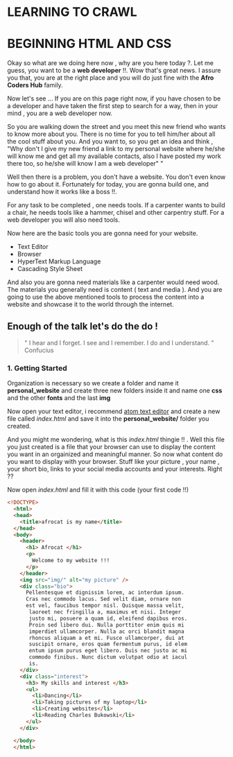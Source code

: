 # LEARNING TO CRAWL
# BEGINNING HTML AND CSS

Okay so what are we doing here now , why are you here today ?.
Let me guess, you want to be a **web developer** !!. Wow that's
great news. I assure you that, you are at the right place and
you will do just fine with the **Afro Coders Hub** family.

Now let's see ...
  If you are on this page right now, if you have chosen to
be a developer and have taken the first step to search for a way,
then in your mind , you are a web developer now.


  So you are walking down the street and you meet this new friend
who wants to know more about you. There is no time for you to
tell him/her about all the cool stuff about you. And you want to,
so you get an idea and think , "Why don't I give my new friend a link to
my personal website where he/she will know me and get all my available
contacts, also I have posted my work there too, so he/she will know I
am a web developer"
"


Well then there is a problem, you don't have a website. You don't even
know how to go about it. Fortunately for today, you are gonna build one,
and understand how it works like a boss !!.

For any task to be completed , one needs tools. If a carpenter wants to
build a chair, he needs tools like a hammer, chisel and other carpentry
stuff. For a web developer you will also need tools.

Now here are the basic tools you are gonna need for your website.

* Text Editor
* Browser
* HyperText Markup Language
* Cascading Style Sheet

And also you are gonna need materials like a carpenter would need wood.
The materials you generally need is content ( text and media ). And you are
going to use the above mentioned tools to process the content into a website
and showcase it to the world through the internet.


## Enough of the talk let's do the do !

> " I hear and I forget. I see and I remember. I do and I understand. "
> Confucius

### 1. Getting Started

Organization is necessary so we create a folder and name it
**personal_website** and create three new folders inside it and name one  **css** and the other **fonts** and the last **img**

  Now open your text editor,  i recommend [atom text editor](https://atom.io) and create a new file called *index.html*
and save it into the **personal_website/** folder you created.

  And you might me wondering, what is this *index.html* thingie !!
. Well this file you just created is a file that your browser can use to display the content you want in an orgainized and meaningful manner. So now what content do you  want to display with your  browser. Stuff like your picture , your name , your short bio, links to your social media accounts and your interests. Right ??

Now open *index.html* and fill it with this code (your first code !!)

``` html
<!DOCTYPE>
  <html>
  <head>
    <title>afrocat is my name</title>
  </head>
  <body>
    <header>
      <h1> Afrocat </h1>
      <p>
        Welcome to my website !!!
      </p>
    </header>
    <img src="img/" alt="my picture" />
    <div class="bio">
      Pellentesque et dignissim lorem, ac interdum ipsum.
      Cras nec commodo lacus. Sed velit diam, ornare non
      est vel, faucibus tempor nisl. Quisque massa velit,
       laoreet nec fringilla a, maximus et nisi. Integer
       justo mi, posuere a quam id, eleifend dapibus eros.
       Proin sed libero dui. Nulla porttitor enim quis mi
       imperdiet ullamcorper. Nulla ac orci blandit magna
       rhoncus aliquam a et mi. Fusce ullamcorper, dui at
       suscipit ornare, eros quam fermentum purus, id elem
       entum ipsum purus eget libero. Duis nec justo ac mi
       commodo finibus. Nunc dictum volutpat odio at iacul
       is.
    </div>
    <div class="interest">
      <h3> My skills and interest </h3>
      <ul>
        <li>Dancing</li>
        <li>Taking pictures of my laptop</li>
        <li>Creating websites</li>
        <li>Reading Charles Bukowski</li>
      </ul>
    </div>

  </body>
  </html>
```
